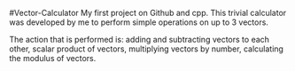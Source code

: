 #Vector-Calculator
My first project on Github and cpp.
This trivial calculator was developed by me to perform simple operations on up to 3 vectors. 

The action that is performed is:
adding and subtracting vectors to each other,
scalar product of vectors,
multiplying vectors by number,
calculating the modulus of vectors.
